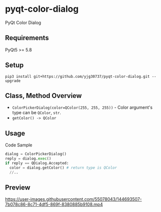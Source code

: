 # pyqt-color-dialog
PyQt Color Dialog

## Requirements
PyQt5 >= 5.8

## Setup
```pip3 install git+https://github.com/yjg30737/pyqt-color-dialog.git --upgrade```

## Class, Method Overview
* `ColorPickerDialog(color=QColor(255, 255, 255))` - Color argument's type can be `QColor`, `str`.
* `getColor() -> QColor`

## Usage
Code Sample

```python
dialog = ColorPickerDialog()
reply = dialog.exec()
if reply == QDialog.Accepted: 
  color = dialog.getColor() # return type is QColor
  //..
```

## Preview

https://user-images.githubusercontent.com/55078043/144693507-7b078c86-8c71-4df5-869f-8380885b9108.mp4




